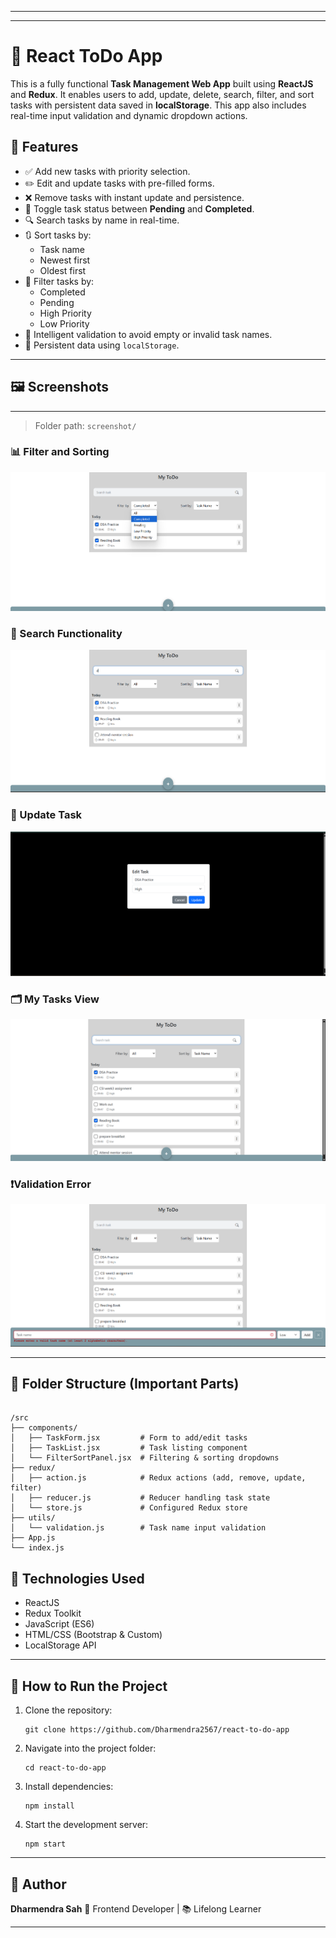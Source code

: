 
---

---

# 📝 React ToDo App

This is a fully functional **Task Management Web App** built using **ReactJS** and **Redux**. It enables users to add, update, delete, search, filter, and sort tasks with persistent data saved in **localStorage**. This app also includes real-time input validation and dynamic dropdown actions.

## 🚀 Features

- ✅ Add new tasks with priority selection.
- ✏️ Edit and update tasks with pre-filled forms.
- ❌ Remove tasks with instant update and persistence.
- 🔄 Toggle task status between **Pending** and **Completed**.
- 🔍 Search tasks by name in real-time.
- 🔃 Sort tasks by:
  - Task name
  - Newest first
  - Oldest first
- 📂 Filter tasks by:
  - Completed
  - Pending
  - High Priority
  - Low Priority
- 🧠 Intelligent validation to avoid empty or invalid task names.
- 💾 Persistent data using `localStorage`.

---

## 🖼️ Screenshots
---

> Folder path: `screenshot/`

### 📊 Filter and Sorting
![Filter and Sorting](screenshot/filterandsorting.png)

### 🔎 Search Functionality
![Search](screenshot/search.png)

### 🔁 Update Task
![Update Task](screenshot/updateTask.png)

### 🗂️ My Tasks View
![My Task](screenshot/mytask.png)

### ❗Validation Error
![Validation Error](screenshot/validationError.png)

---

## 📁 Folder Structure (Important Parts)

```

/src
├── components/
│   ├── TaskForm.jsx         # Form to add/edit tasks
│   ├── TaskList.jsx         # Task listing component
│   └── FilterSortPanel.jsx  # Filtering & sorting dropdowns
├── redux/
│   ├── action.js            # Redux actions (add, remove, update, filter)
│   ├── reducer.js           # Reducer handling task state
│   └── store.js             # Configured Redux store
├── utils/
│   └── validation.js        # Task name input validation
├── App.js
└── index.js

````

## 🧠 Technologies Used

* ReactJS
* Redux Toolkit
* JavaScript (ES6)
* HTML/CSS (Bootstrap & Custom)
* LocalStorage API

---

## 📌 How to Run the Project

1. Clone the repository:

   ```
   git clone https://github.com/Dharmendra2567/react-to-do-app
   ```
2. Navigate into the project folder:

   ```
   cd react-to-do-app
   ```
3. Install dependencies:

   ```
   npm install
   ```
4. Start the development server:

   ```
   npm start
   ```

---

## 📧 Author

**Dharmendra Sah**
🚀 Frontend Developer | 📚 Lifelong Learner

---